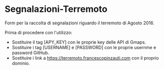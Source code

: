 # Segnalazioni-Terremoto
Form per la raccolta di segnalazioni riguardo il terremoto di Agosto 2016.

Prima di procedere con l'utilizzo:
- Sostituire il tag [APY_KEY] con le proprie key delle API di Gmaps.
- Sostituire i tag [USERNAME] e [PASSWORD] con le proprie usernme e password GitHub.
- Sostituire i link a https://terremoto.francescopinzauti.com con il proprio dominio.

